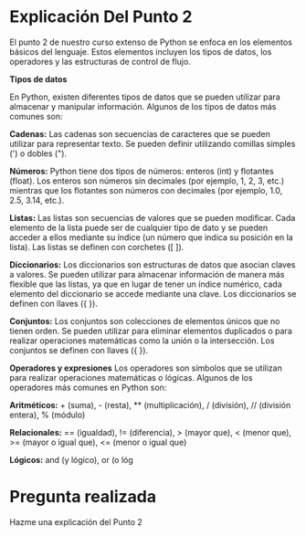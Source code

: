 # Explicación Del Punto 2
El punto 2 de nuestro curso extenso de Python se enfoca en los elementos básicos del lenguaje. Estos elementos incluyen los tipos de datos, los operadores y las estructuras de control de flujo.

**Tipos de datos** 

 
En Python, existen diferentes tipos de datos que se pueden utilizar para almacenar y manipular información. Algunos de los tipos de datos más comunes son:

**Cadenas:** Las cadenas son secuencias de caracteres que se pueden utilizar para representar texto. Se pueden definir utilizando comillas simples (') o dobles (").

**Números:** Python tiene dos tipos de números: enteros (int) y flotantes (float). Los enteros son números sin decimales (por ejemplo, 1, 2, 3, etc.) mientras que los flotantes son números con decimales (por ejemplo, 1.0, 2.5, 3.14, etc.).

**Listas:** Las listas son secuencias de valores que se pueden modificar. Cada elemento de la lista puede ser de cualquier tipo de dato y se pueden acceder a ellos mediante su índice (un número que indica su posición en la lista). Las listas se definen con corchetes ([ ]).

**Diccionarios:** Los diccionarios son estructuras de datos que asocian claves a valores. Se pueden utilizar para almacenar información de manera más flexible que las listas, ya que en lugar de tener un índice numérico, cada elemento del diccionario se accede mediante una clave. Los diccionarios se definen con llaves ({ }).

**Conjuntos:** Los conjuntos son colecciones de elementos únicos que no tienen orden. Se pueden utilizar para eliminar elementos duplicados o para realizar operaciones matemáticas como la unión o la intersección. Los conjuntos se definen con llaves ({ }).

**Operadores y expresiones**
Los operadores son símbolos que se utilizan para realizar operaciones matemáticas o lógicas. Algunos de los operadores más comunes en Python son:

**Aritméticos:** + (suma), - (resta), ** (multiplicación), / (división), // (división entera), % (módulo)

**Relacionales:** == (igualdad), != (diferencia), > (mayor que), < (menor que), >= (mayor o igual que), <= (menor o igual que)

**Lógicos:** and (y lógico), or (o lóg

# Pregunta realizada
Hazme una explicación del Punto 2